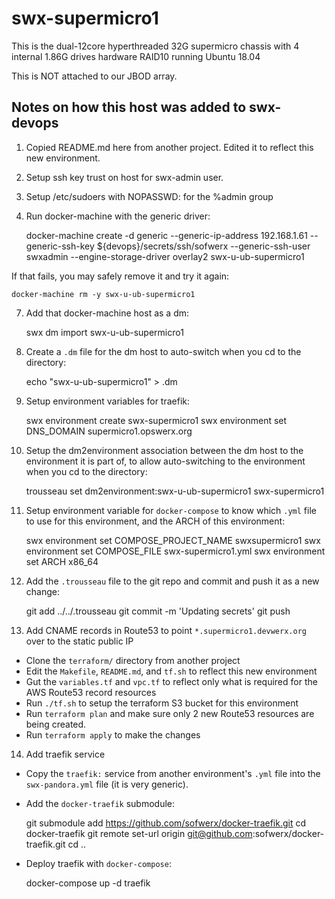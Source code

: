 # swx-supermicro1

This is the dual-12core hyperthreaded 32G supermicro chassis with 4 internal 1.86G drives hardware RAID10 running Ubuntu 18.04

This is NOT attached to our JBOD array.

## Notes on how this host was added to swx-devops

1. Copied README.md here from another project. Edited it to reflect this new environment.

2. Setup ssh key trust on host for swx-admin user.

3. Setup /etc/sudoers with NOPASSWD: for the %admin group

6. Run docker-machine with the generic driver:

    docker-machine create -d generic --generic-ip-address 192.168.1.61 --generic-ssh-key ${devops}/secrets/ssh/sofwerx --generic-ssh-user swxadmin --engine-storage-driver overlay2 swx-u-ub-supermicro1

If that fails, you may safely remove it and try it again:

    docker-machine rm -y swx-u-ub-supermicro1

7. Add that docker-machine host as a dm:

    swx dm import swx-u-ub-supermicro1

8. Create a `.dm` file for the dm host to auto-switch when you cd to the directory:

    echo "swx-u-ub-supermicro1" > .dm

9. Setup environment variables for traefik:

    swx environment create swx-supermicro1
    swx environment set DNS_DOMAIN supermicro1.opswerx.org

10. Setup the dm2environment association between the dm host to the environment it is part of, to allow auto-switching to the environment when you cd to the directory:

    trousseau set dm2environment:swx-u-ub-supermicro1 swx-supermicro1

11. Setup environment variable for `docker-compose` to know which `.yml` file to use for this environment, and the ARCH of this environment:

    swx environment set COMPOSE_PROJECT_NAME swxsupermicro1
    swx environment set COMPOSE_FILE swx-supermicro1.yml
    swx environment set ARCH x86_64

12. Add the `.trousseau` file to the git repo and commit and push it as a new change:

    git add ../../.trousseau
    git commit -m 'Updating secrets'
    git push

13. Add CNAME records in Route53 to point `*.supermicro1.devwerx.org` over to the static public IP
- Clone the `terraform/` directory from another project
- Edit the `Makefile`, `README.md`, and `tf.sh` to reflect this new environment
- Gut the `variables.tf` and `vpc.tf` to reflect only what is required for the AWS Route53 record resources
- Run `./tf.sh` to setup the terraform S3 bucket for this environment
- Run `terraform plan` and make sure only 2 new Route53 resources are being created.
- Run `terraform apply` to make the changes

14. Add traefik service

- Copy the `traefik:` service from another environment's `.yml` file into the `swx-pandora.yml` file (it is very generic).
- Add the `docker-traefik` submodule:

    git submodule add https://github.com/sofwerx/docker-traefik.git
    cd docker-traefik
    git remote set-url origin git@github.com:sofwerx/docker-traefik.git
    cd ..

- Deploy traefik with `docker-compose`:

    docker-compose up -d traefik

